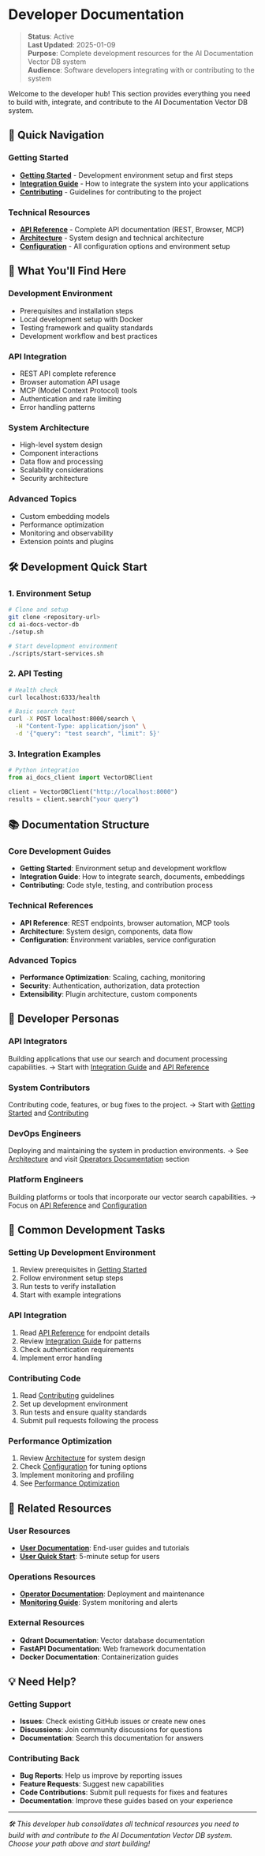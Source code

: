 # Developer Documentation

> **Status**: Active  
> **Last Updated**: 2025-01-09  
> **Purpose**: Complete development resources for the AI Documentation Vector DB system  
> **Audience**: Software developers integrating with or contributing to the system

Welcome to the developer hub! This section provides everything you need to build with, integrate, and contribute to the AI Documentation Vector DB system.

## 🚀 Quick Navigation

### Getting Started

- **[Getting Started](./getting-started.md)** - Development environment setup and first steps
- **[Integration Guide](./integration-guide.md)** - How to integrate the system into your applications
- **[Contributing](./contributing.md)** - Guidelines for contributing to the project

### Technical Resources

- **[API Reference](./api-reference.md)** - Complete API documentation (REST, Browser, MCP)
- **[Architecture](./architecture.md)** - System design and technical architecture
- **[Configuration](./configuration.md)** - All configuration options and environment setup

## 🎯 What You'll Find Here

### Development Environment

- Prerequisites and installation steps
- Local development setup with Docker
- Testing framework and quality standards
- Development workflow and best practices

### API Integration

- REST API complete reference
- Browser automation API usage
- MCP (Model Context Protocol) tools
- Authentication and rate limiting
- Error handling patterns

### System Architecture

- High-level system design
- Component interactions
- Data flow and processing
- Scalability considerations
- Security architecture

### Advanced Topics

- Custom embedding models
- Performance optimization
- Monitoring and observability
- Extension points and plugins

## 🛠️ Development Quick Start

### 1. Environment Setup

```bash
# Clone and setup
git clone <repository-url>
cd ai-docs-vector-db
./setup.sh

# Start development environment
./scripts/start-services.sh
```

### 2. API Testing

```bash
# Health check
curl localhost:6333/health

# Basic search test
curl -X POST localhost:8000/search \
  -H "Content-Type: application/json" \
  -d '{"query": "test search", "limit": 5}'
```

### 3. Integration Examples

```python
# Python integration
from ai_docs_client import VectorDBClient

client = VectorDBClient("http://localhost:8000")
results = client.search("your query")
```

## 📚 Documentation Structure

### Core Development Guides

- **Getting Started**: Environment setup and development workflow
- **Integration Guide**: How to integrate search, documents, embeddings
- **Contributing**: Code style, testing, and contribution process

### Technical References

- **API Reference**: REST endpoints, browser automation, MCP tools
- **Architecture**: System design, components, data flow
- **Configuration**: Environment variables, service configuration

### Advanced Topics

- **Performance Optimization**: Scaling, caching, monitoring
- **Security**: Authentication, authorization, data protection
- **Extensibility**: Plugin architecture, custom components

## 🎯 Developer Personas

### **API Integrators**

Building applications that use our search and document processing capabilities.
→ Start with [Integration Guide](./integration-guide.md) and [API Reference](./api-reference.md)

### **System Contributors**

Contributing code, features, or bug fixes to the project.
→ Start with [Getting Started](./getting-started.md) and [Contributing](./contributing.md)

### **DevOps Engineers**

Deploying and maintaining the system in production environments.
→ See [Architecture](./architecture.md) and visit [Operators Documentation](../operators/README.md) section

### **Platform Engineers**

Building platforms or tools that incorporate our vector search capabilities.
→ Focus on [API Reference](./api-reference.md) and [Configuration](./configuration.md)

## 🚀 Common Development Tasks

### Setting Up Development Environment

1. Review prerequisites in [Getting Started](./getting-started.md)
2. Follow environment setup steps
3. Run tests to verify installation
4. Start with example integrations

### API Integration

1. Read [API Reference](./api-reference.md) for endpoint details
2. Review [Integration Guide](./integration-guide.md) for patterns
3. Check authentication requirements
4. Implement error handling

### Contributing Code

1. Read [Contributing](./contributing.md) guidelines
2. Set up development environment
3. Run tests and ensure quality standards
4. Submit pull requests following the process

### Performance Optimization

1. Review [Architecture](./architecture.md) for system design
2. Check [Configuration](./configuration.md) for tuning options
3. Implement monitoring and profiling
4. See [Performance Optimization](../operators/deployment.md)

## 🔗 Related Resources

### User Resources

- **[User Documentation](../users/README.md)**: End-user guides and tutorials
- **[User Quick Start](../users/quick-start.md)**: 5-minute setup for users

### Operations Resources

- **[Operator Documentation](../operators/README.md)**: Deployment and maintenance
- **[Monitoring Guide](../operators/monitoring.md)**: System monitoring and alerts

### External Resources

- **Qdrant Documentation**: Vector database documentation
- **FastAPI Documentation**: Web framework documentation
- **Docker Documentation**: Containerization guides

## 💡 Need Help?

### Getting Support

- **Issues**: Check existing GitHub issues or create new ones
- **Discussions**: Join community discussions for questions
- **Documentation**: Search this documentation for answers

### Contributing Back

- **Bug Reports**: Help us improve by reporting issues
- **Feature Requests**: Suggest new capabilities
- **Code Contributions**: Submit pull requests for fixes and features
- **Documentation**: Improve these guides based on your experience

---

*🛠️ This developer hub consolidates all technical resources you need to build with and contribute to the AI Documentation Vector DB system. Choose your path above and start building!*
